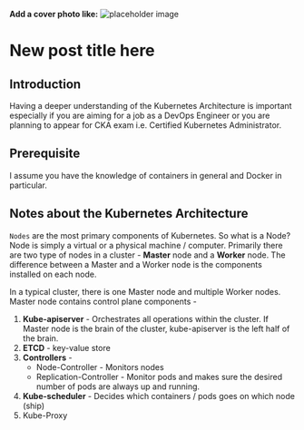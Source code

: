 **Add a cover photo like:**
![placeholder image](https://via.placeholder.com/1200x600)

# New post title here

## Introduction

Having a deeper understanding of the Kubernetes Architecture is important especially if you are aiming for a job as a DevOps Engineer or you are planning to appear for CKA exam i.e. Certified Kubernetes Administrator. 

## Prerequisite

I assume you have the knowledge of containers in general and Docker in particular.

## Notes about the Kubernetes Architecture

`Nodes` are the most primary components of Kubernetes. So what is a Node? Node is simply a virtual or a physical machine / computer. Primarily there are two type of nodes in a cluster - **Master** node and a **Worker** node. The difference between a Master and a Worker node is the components installed on each node. 

In a typical cluster, there is one Master node and multiple Worker nodes. Master node contains control plane components - 

1. **Kube-apiserver** - Orchestrates all operations within the cluster. If Master node is the brain of the cluster, kube-apiserver is the left half of the brain.
2. **ETCD** - key-value store
3. **Controllers** - 
    - Node-Controller - Monitors nodes
    - Replication-Controller - Monitor pods and makes sure the desired number of pods are always up and running.
4. **Kube-scheduler** - Decides which containers / pods goes on which node (ship)
5. Kube-Proxy
